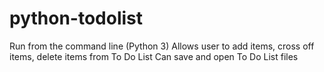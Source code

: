# python-todolist
Run from the command line (Python 3)
Allows user to add items, cross off items, delete items from To Do List
Can save and open To Do List files
